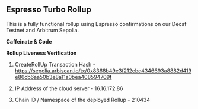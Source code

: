 ## Espresso Turbo Rollup

This is a fully functional rollup using Espresso confirmations on our Decaf Testnet and Arbitrum Sepolia.

**Caffeinate & Code**

**Rollup Liveness Verification**

1. CreateRollUp Transaction Hash - https://sepolia.arbiscan.io/tx/0x8368b49e3f212cbc4346693a8882d419e86cb6aa50b3e8a11a0bea408594709f

2. IP Address of the cloud server - 16.16.172.86

3. Chain ID / Namespace of the deployed Rollup - 210434
